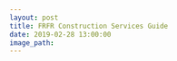 ```yaml
---
layout: post
title: FRFR Construction Services Guide
date: 2019-02-28 13:00:00
image_path:
---
```


